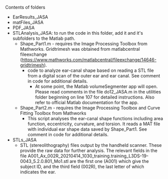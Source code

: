 Contents of folders
- EarResults_JASA
- matFiles_JASA
- PDF_JASA
- STLAnalysis_JASA: to run the code in this folder, add it and it's subfolders to the Matlab path.
    - Shape_Part1.m - requires the Image Processing Toolbox from Mathworks. Gridtrimesh was obtained from matlabcentral fileexchange (https://www.mathworks.com/matlabcentral/fileexchange/14646-gridtrimesh). 
        - code to analyze ear-canal shape based on reading a STL file from a digital scan of the outer ear and ear canal. See comment in code for additional details.
            - At some point, the Matlab volumeSegmenter app will open. Please read comments in the file do12_JASA.m in the utilities folder beginning on line 107 for detailed instructions. Also refer to official Matlab documentation for the app.
    - Shape_Part2.m - requires the Image Processing Toolbox and Curve Fitting Toolbox from Mathworks
        - This script analyses the ear-canal shape functions including area function, eccentricity, curvature, and torsion. It reads a MAT file with individual ear shape data saved by Shape_Part1. See comment in code for additional details.
- STLs_JASA 
    - STL (stereolithography) files output by the handheld scanner. These provide the raw data for further analysis. The relevant fields in the file A001_Ax_002R_20210414_1030_training.training_L3DS-19-0043_5.2.0.801_Mo1.stl are the first one (A001) which give the subject ID, and the third field (002R), the last letter of which indicates the ear.
